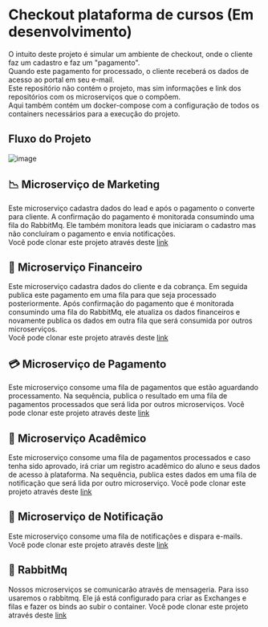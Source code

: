 # Checkout plataforma de cursos (Em desenvolvimento)

O intuito deste projeto é simular um ambiente de checkout, onde o cliente faz um cadastro e faz um "pagamento".<br>
Quando este pagamento for processado, o cliente receberá os dados de acesso ao portal em seu e-mail. <br>
Este repositório não contém o projeto, mas sim informações e link dos repositórios com os microserviços que o compõem.<br>
Aqui também contém um docker-compose com a configuração de todos os containers necessários para a execução do projeto.

## Fluxo do Projeto
![image](https://github.com/filipedev040990/checkout-plataforma-cursos/assets/106783314/c78327bd-c8f1-4f4f-b5cf-409447c51468)


## 📉 Microserviço de Marketing

Este microserviço cadastra dados do lead e após o pagamento o converte para cliente. A confirmação do pagamento é monitorada consumindo uma fila do RabbitMq. Ele também monitora leads que iniciaram o cadastro mas não concluíram
o pagamento e envia notificações.<br>
Você pode clonar este projeto através deste [link](https://github.com/filipedev040990/marketing-microsservice)

## 💸 Microserviço Financeiro

Este microserviço cadastra dados do cliente e da cobrança. Em seguida publica este pagamento em uma fila para que seja processado posteriormente. Após confirmação do pagamento que é monitorada consumindo uma fila do RabbitMq, ele atualiza os dados financeiros e novamente publica os dados em outra fila que será consumida por outros microserviços.<br>
Você pode clonar este projeto através deste [link](https://github.com/filipedev040990/financial-microsservice)

## 💳 Microserviço de Pagamento

Este microserviço consome uma fila de pagamentos que estão aguardando processamento. Na sequência, publica o resultado em uma fila de pagamentos processados que será lida por outros microserviços.
Você pode clonar este projeto através deste [link](https://github.com/filipedev040990/payment-microsservice)

## 📓 Microserviço Acadêmico

Este microserviço consome uma fila de pagamentos processados e caso tenha sido aprovado, irá criar um registro acadêmico do aluno e seus dados de acesso à plataforma. Na sequência, publica estes dados em uma fila de notificação que será lida por outro microserviço.
Você pode clonar este projeto através deste [link](https://github.com/filipedev040990/academic-microsservice)


## 📧 Microserviço de Notificação

Este microserviço consome uma fila de notificações e dispara e-mails.
Você pode clonar este projeto através deste [link](https://github.com/filipedev040990/notification-microsservice)

## 🐰 RabbitMq

Nossos microserviços se comunicarão através de mensageria. Para isso usaremos o rabbitmq. Ele já está configurado para criar as Exchanges e filas e fazer os binds ao subir o container.
Você pode clonar este projeto através deste [link](https://github.com/filipedev040990/rabbitmq)
